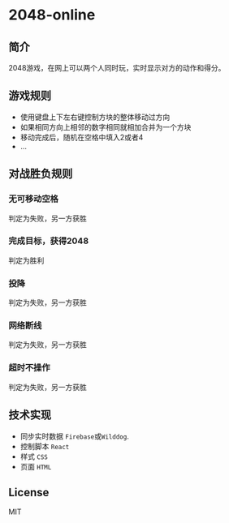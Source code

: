 # 2048-online

## 简介
2048游戏，在网上可以两个人同时玩，实时显示对方的动作和得分。

## 游戏规则

* 使用键盘上下左右键控制方块的整体移动过方向
* 如果相同方向上相邻的数字相同就相加合并为一个方块
* 移动完成后，随机在空格中填入2或者4
* ...

## 对战胜负规则

### 无可移动空格
判定为失败，另一方获胜

### 完成目标，获得2048
判定为胜利

### 投降
判定为失败，另一方获胜

### 网络断线
判定为失败，另一方获胜

### 超时不操作
判定为失败，另一方获胜


## 技术实现

* 同步实时数据 `Firebase`或`Wilddog`.
* 控制脚本 `React`
* 样式 `CSS`
* 页面 `HTML`

## License

MIT
